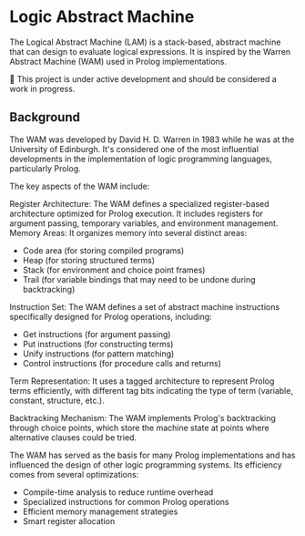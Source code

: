 # Logic Abstract Machine

The Logical Abstract Machine (LAM) is a stack-based, abstract machine that can design to evaluate logical expressions. It is inspired by the Warren Abstract Machine (WAM) used in Prolog implementations.

🚧 This project is under active development and should be considered a work in progress.

## Background

The WAM was developed by David H. D. Warren in 1983 while he was at the University of Edinburgh. It's considered one of the most influential developments in the implementation of logic programming languages, particularly Prolog.

The key aspects of the WAM include:

Register Architecture: The WAM defines a specialized register-based architecture optimized for Prolog execution. It includes registers for argument passing, temporary variables, and environment management.
Memory Areas: It organizes memory into several distinct areas:

- Code area (for storing compiled programs)
- Heap (for storing structured terms)
- Stack (for environment and choice point frames)
- Trail (for variable bindings that may need to be undone during backtracking)

Instruction Set: The WAM defines a set of abstract machine instructions specifically designed for Prolog operations, including:

- Get instructions (for argument passing)
- Put instructions (for constructing terms)
- Unify instructions (for pattern matching)
- Control instructions (for procedure calls and returns)

Term Representation: It uses a tagged architecture to represent Prolog terms efficiently, with different tag bits indicating the type of term (variable, constant, structure, etc.).

Backtracking Mechanism: The WAM implements Prolog's backtracking through choice points, which store the machine state at points where alternative clauses could be tried.

The WAM has served as the basis for many Prolog implementations and has influenced the design of other logic programming systems. Its efficiency comes from several optimizations:

- Compile-time analysis to reduce runtime overhead
- Specialized instructions for common Prolog operations
- Efficient memory management strategies
- Smart register allocation
